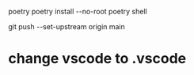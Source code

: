 poetry
poetry install --no-root
poetry shell

git push --set-upstream origin main

# change vscode to .vscode
